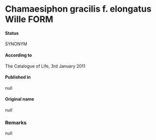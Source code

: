 # Chamaesiphon gracilis f. elongatus Wille FORM

#### Status
SYNONYM

#### According to
The Catalogue of Life, 3rd January 2011

#### Published in
null

#### Original name
null

### Remarks
null